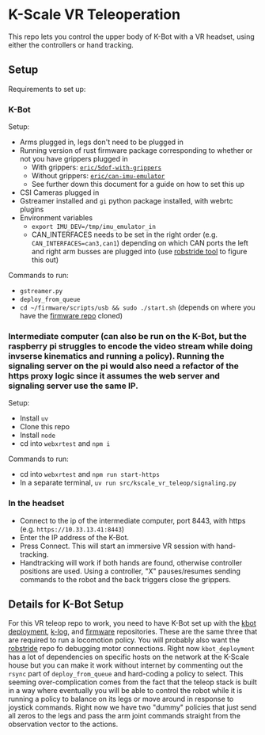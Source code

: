 # K-Scale VR Teleoperation

This repo lets you control the upper body of K-Bot with a VR headset, using either the controllers or hand tracking.

## Setup
Requirements to set up:
### K-Bot
Setup:
  - Arms plugged in, legs don't need to be plugged in
  - Running version of rust firmware package corresponding to whether or not you have grippers plugged in
    - With grippers: [`eric/5dof-with-grippers`](https://github.com/kscalelabs/firmware/commit/b89560d7fa3d254c0eee6f6acfbf93f9d12f8309)
    - Without grippers: [`eric/can-imu-emulator`](https://github.com/kscalelabs/firmware/commit/0f9462c4cc91a866b72fbf107219c035ce7c5e61)
    - See further down this document for a guide on how to set this up
  - CSI Cameras plugged in
  - Gstreamer installed and `gi` python package installed, with webrtc plugins
  - Environment variables
    - `export IMU_DEV=/tmp/imu_emulator_in`
    - CAN_INTERFACES needs to be set in the right order (e.g. `CAN_INTERFACES=can3,can1`) depending on which CAN ports the left and right arm busses are plugged into (use [robstride tool](https://github.com/kscalelabs/robstride) to figure this out)

Commands to run:
  - `gstreamer.py`
  - `deploy_from_queue`
  - `cd ~/firmware/scripts/usb && sudo ./start.sh` (depends on where you have the [firmware repo](https://github.com/kscalelabs/firmware/commit/b89560d7fa3d254c0eee6f6acfbf93f9d12f8309) cloned)

### Intermediate computer (can also be run on the K-Bot, but the raspberry pi struggles to encode the video stream while doing invserse kinematics and running a policy). Running the signaling server on the pi would also need a refactor of the https proxy logic since it assumes the web server and signaling server use the same IP.

Setup:
  - Install `uv`
  - Clone this repo
  - Install `node`
  - cd into `webxrtest` and `npm i`

Commands to run:
  - cd into `webxrtest` and `npm run start-https`
  - In a separate terminal, `uv run src/kscale_vr_teleop/signaling.py`

### In the headset
  - Connect to the ip of the intermediate computer, port 8443, with https (e.g. `https://10.33.13.41:8443`)
  - Enter the IP address of the K-Bot.
  - Press Connect. This will start an immersive VR session with hand-tracking.
  - Handtracking will work if both hands are found, otherwise controller positions are used. Using a controller, "X" pauses/resumes sending commands to the robot and the back triggers close the grippers.




## Details for K-Bot Setup
For this VR teleop repo to work, you need to have K-Bot set up with the [kbot deployment](https://github.com/kscalelabs/kbot_deployment), [k-log](https://github.com/kscalelabs/klog), and [firmware](https://github.com/kscalelabs/firmware/commit/b89560d7fa3d254c0eee6f6acfbf93f9d12f8309) repositories. These are the same three that are required to run a locomotion policy. You will probably also want the [robstride](https://github.com/kscalelabs/robstride) repo fo debugging motor connections. Right now `kbot_deployment` has a lot of dependencies on specific hosts on the network at the K-Scale house but you can make it work without internet by commenting out the `rsync` part of `deploy_from_queue` and hard-coding a policy to select. This seeming over-complication comes from the fact that the teleop stack is built in a way where eventually you will be able to control the robot while it is running a policy to balance on its legs or move around in response to joystick commands. Right now we have two "dummy" policies that just send all zeros to the legs and pass the arm joint commands straight from the observation vector to the actions.
